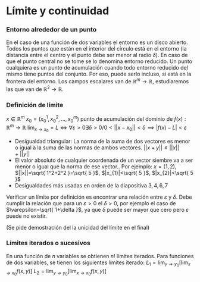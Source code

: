 # Límite y continuidad
### Entorno alrededor de un punto
En el caso de una función de dos variables el entorno es un disco abierto. Todos los puntos que están en el interior del círculo está en el entorno (la distancia entre el centro y el punto debe ser menor al radio $\delta$).
En caso de que el punto central no se tome se lo denomina entorno reducido.
Un punto cualquiera es un punto de acumulación cuando todo entorno reducido del mismo tiene puntos del conjunto. Por eso, puede serlo incluso, si está en la frontera del entorno.
Los campos escalares van de $\mathbb{R}^m \rightarrow \mathbb{R}$, estudiaremos las que van de $\mathbb{R}^2\rightarrow \mathbb{R}$.

### Definición de límite
$x\in \mathbb{R}^m$
$x_{0}=(x_{0}^1, x_{0}^2, \dots,x_{0}^m)$ punto de acumulación del dominio de $f(x):\mathbb{R}^m\rightarrow \mathbb{R}$
$\lim_{ x \to x_{0} }=L\iff\forall\varepsilon>0\exists\delta>0/0<||x-x_{0}||<\delta\implies |f(x)-L|<\varepsilon$

- Desigualdad triangular: La norma de la suma de dos vectores es menor o igual a la suma de las normas de ambos vectores. $||x+y||\leqslant||x||+||y||$
- El valor absoluto de cualquier coordenada de un vector siembre va a ser menor o igual que la norma de ese vector.. Por ejemplo: $x=(1,2)$, $||x||=\sqrt{ 1^2+2^2 }=\sqrt{ 5 }$, $|x_{1}|<\sqrt{ 5 }$, $|x_{2}|<\sqrt{ 5 }$ 
- Desigualdades más usadas en orden de la diapositiva $3, 4, 6, 7$

Verificar un límite por definición es encontrar una relación entre $\varepsilon$ y $\delta$. Debe cumplir la relación que para un $\varepsilon>0$ el $\delta>0$, por ejemplo el caso de $\varepsilon=\sqrt{ 1+\delta }$, ya que $\delta$ puede ser mayor que cero pero $\varepsilon$ puede no existir.

(Se pide demostración del la unicidad del límite en el final)
### Límites iterados o sucesivos
En una función de $n$ variables se obtienen $n!$ límites iterados.
Para funciones de dos variables, se tienen los siguientes límites iterado:
$L_{1}=\lim_{ y \to y_{0} }[ \lim_{ x \to x_{0} } f(x,y) ]$
$L_{2}=\lim_{ y \to y_{0} }[ \lim_{ x \to x_{0} } f(x,y) ]$


